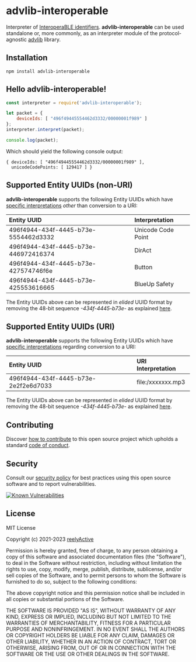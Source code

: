 advlib-interoperable
====================

Interpreter of [InteroperaBLE identifiers](https://reelyactive.github.io/interoperable-identifier/).  __advlib-interoperable__ can be used standalone or, more commonly, as an interpreter module of the protocol-agnostic [advlib](https://github.com/reelyactive/advlib) library.


Installation
------------

    npm install advlib-interoperable


Hello advlib-interoperable!
---------------------------

```javascript
const interpreter = require('advlib-interoperable');

let packet = {
    deviceIds: [ "496f49445554462d3332/00000001f989" ]
};
interpreter.interpret(packet);

console.log(packet);
```

Which should yield the following console output:

    { deviceIds: [ "496f49445554462d3332/00000001f989" ],
      unicodeCodePoints: [ 129417 ] }


Supported Entity UUIDs (non-URI)
--------------------------------

__advlib-interoperable__ supports the following Entity UUIDs which have [specific interpretations](https://reelyactive.github.io/interoperable-identifier/#part02) _other_ than conversion to a URI:

| Entity UUID                          | Interpretation     |
|:-------------------------------------|:-------------------|
| 496f4944-434f-4445-b73e-5554462d3332 | Unicode Code Point |
| 496f4944-434f-4445-b73e-446972416374 | DirAct             |
| 496f4944-434f-4445-b73e-427574746f6e | Button             |
| 496f4944-434f-4445-b73e-425553616665 | BlueUp Safety      |

The Entity UUIDs above can be represented in _elided_ UUID format by removing the 48-bit sequence _-434f-4445-b73e-_ as explained [here](https://reelyactive.github.io/interoperable-identifier/#part01).


Supported Entity UUIDs (URI)
----------------------------

__advlib-interoperable__ supports the following Entity UUIDs which have [specific interpretations](https://reelyactive.github.io/interoperable-identifier/#part02) regarding conversion to a URI:

| Entity UUID                          | URI Interpretation |
|:-------------------------------------|:-------------------|
| 496f4944-434f-4445-b73e-2e2f2e6d7033 | file:/xxxxxxx.mp3  |

The Entity UUIDs above can be represented in _elided_ UUID format by removing the 48-bit sequence _-434f-4445-b73e-_ as explained [here](https://reelyactive.github.io/interoperable-identifier/#part01).


Contributing
------------

Discover [how to contribute](CONTRIBUTING.md) to this open source project which upholds a standard [code of conduct](CODE_OF_CONDUCT.md).


Security
--------

Consult our [security policy](SECURITY.md) for best practices using this open source software and to report vulnerabilities.

[![Known Vulnerabilities](https://snyk.io/test/github/reelyactive/advlib-interoperable/badge.svg)](https://snyk.io/test/github/reelyactive/advlib-interoperable)


License
-------

MIT License

Copyright (c) 2021-2023 [reelyActive](https://www.reelyactive.com)

Permission is hereby granted, free of charge, to any person obtaining a copy of this software and associated documentation files (the "Software"), to deal in the Software without restriction, including without limitation the rights to use, copy, modify, merge, publish, distribute, sublicense, and/or sell copies of the Software, and to permit persons to whom the Software is furnished to do so, subject to the following conditions:

The above copyright notice and this permission notice shall be included in all copies or substantial portions of the Software.

THE SOFTWARE IS PROVIDED "AS IS", WITHOUT WARRANTY OF ANY KIND, EXPRESS OR 
IMPLIED, INCLUDING BUT NOT LIMITED TO THE WARRANTIES OF MERCHANTABILITY, 
FITNESS FOR A PARTICULAR PURPOSE AND NONINFRINGEMENT. IN NO EVENT SHALL THE 
AUTHORS OR COPYRIGHT HOLDERS BE LIABLE FOR ANY CLAIM, DAMAGES OR OTHER 
LIABILITY, WHETHER IN AN ACTION OF CONTRACT, TORT OR OTHERWISE, ARISING FROM, 
OUT OF OR IN CONNECTION WITH THE SOFTWARE OR THE USE OR OTHER DEALINGS IN 
THE SOFTWARE.
